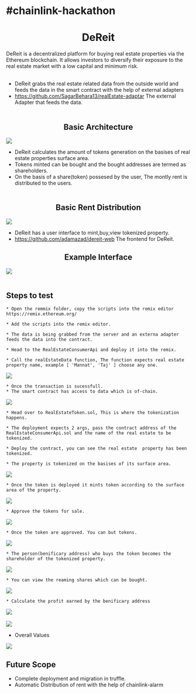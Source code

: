 # #chainlink-hackathon
<h1 align="center">DeReit</h1>
DeReit is a decentralized platform for buying real estate properties via the Ethereum blockchain. It allows investors to diversify their exposure to the real estate market with a low capital and minimum risk.<br><br>

* DeReit grabs the real estate related data from the outside world and feeds the data in the smart contract with the help of external adapters
* https://github.com/SagarBehara13/realEstate-adaptar The external Adapter that feeds the data.<br><br>

<h2 align="center">Basic Architecture</h2>
<img src="https://github.com/SagarBehara13/chainlink-hackathon/blob/master/images/chainLinkReal.png">

* DeReit calculates the amount of tokens generation on the basises of real estate properties surface area.
* Tokens minted can be bought and the bought addresses are termed as shareholders. 
* On the basis of a share(token) possesed by the user, The montly rent is distributed to the users.<br></br>

<h2 align="center">Basic Rent Distribution</h2>
<img src="https://github.com/SagarBehara13/chainlink-hackathon/blob/master/images/Untitled_Artwork%2025.png">

* DeReit has a user interface to mint,buy,view tokenized property.
* https://github.com/adamazad/dereit-web The frontend for DeReit.
<h2 align="center"> Example Interface </h2>
<img src="https://github.com/SagarBehara13/chainlink-hackathon/blob/master/images/Frontend.png"><br></br>

## Steps to test
```
* Open the remmix folder, copy the scripts into the remix editor https://remix.ethereum.org/

* Add the scripts into the remix editor.

* The data is being grabbed from the server and an externa adapter feeds the data into the contract.

* Head to the RealEstateConsumerApi and deploy it into the remix.

* Call the realEstateData function, The function expects real estate property name, example [ 'Mannat', 'Taj' ] choose any one.

```
<img src="https://github.com/SagarBehara13/DeReit/blob/master/images/apiFunctionCall.png">

```
* Once the transaction is sucessfull.
* The smart contract has access to data which is of-chain.

```
<img src="https://github.com/SagarBehara13/DeReit/blob/master/images/RealEstateData.png">

```
* Head over to RealEstateToken.sol, This is where the tokenization happens.

* The deployment expects 2 args, pass the contract address of the RealEstateConsumerApi.sol and the name of the real estate to be tokenized.

* Deploy the contract, you can see the real estate  property has been tokenized.

* The property is tokenized on the basises of its surface area.
```

<img src="https://github.com/SagarBehara13/DeReit/blob/master/images/DeployContract.png">

```
* Once the token is deployed it mints token according to the surface area of the property.
```

<img src="https://github.com/SagarBehara13/DeReit/blob/master/images/TotalShares.png">

```
* Approve the tokens for sale.
```

<img src="https://github.com/SagarBehara13/DeReit/blob/master/images/Approve%20Token.png">

```
* Once the token are approved. You can but tokens.
```

<img src="https://github.com/SagarBehara13/DeReit/blob/master/images/ByToken.png">

```
* The person(benificary address) who buys the token becomes the shareholder of the tokenized property.
```

<img src="https://github.com/SagarBehara13/DeReit/blob/master/images/isShareHolder.png">

```
* You can view the reaming shares which can be bought.
```

<img src="https://github.com/SagarBehara13/DeReit/blob/master/images/remainingShares.png">

```
* Calculate the profit earned by the benificary address
```

<img src="https://github.com/SagarBehara13/DeReit/blob/master/images/Calculate%20Profit%20by%20Month.png"><br></br>
<img src="https://github.com/SagarBehara13/DeReit/blob/master/images/ProfitbyMonth.png">

* Overall Values
<img src="https://github.com/SagarBehara13/DeReit/blob/master/images/OverallData.png">

## Future Scope
* Complete deployment and migration in truffle.
* Automatic Distribution of rent with the help of chainlink-alarm
